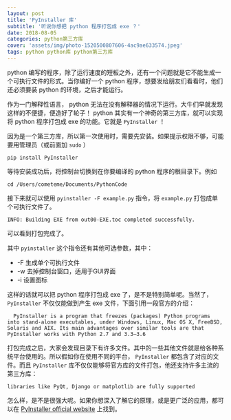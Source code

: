 ```yaml
---
layout: post
title: 'PyInstaller 库'
subtitle: '听说你想把 python 程序打包成 exe ？'
date: 2018-08-05
categories: python第三方库
cover: 'assets/img/photo-1520500807606-4ac9ae633574.jpeg'
tags: python python库 python第三方库
---
```


python 编写的程序，除了运行速度的短板之外，还有一个问题就是它不能生成一个可执行文件的形式。当你编好一个 python 程序，想要发给朋友们看看时，他们还必须要装 python 的环境，之后才能运行。

作为一门解释性语言， python 无法在没有解释器的情况下运行。大牛们早就发现这样的不便捷，便造好了轮子！ python 其实有一个神奇的第三方库，就可以实现将 python 程序打包成 exe 的功能。它就是 `PyInstaller` ！

因为是一个第三方库，所以第一次使用时，需要先安装。如果提示权限不够，可能要用管理员（或前面加 `sudo` ）

`pip install PyInstaller`

等待安装成功后，将控制台切换到在你要编译的 python 程序的根目录下。例如

`cd /Users/cometeme/Documents/PythonCode`

接下来就可以使用 `pyinstaller -F example.py` 指令，将 `example.py` 打包成单个可执行文件了。

`INFO: Building EXE from out00-EXE.toc completed successfully.`

可以看到打包完成了。

其中 `pyinstaller` 这个指令还有其他可选参数，其中：

* -F 生成单个可执行文件
* -w 去掉控制台窗口，适用于GUI界面
* -i 设置图标

这样的话就可以把 python 程序打包成 exe 了，是不是特别简单呢。当然了， `PyInstaller` 不仅仅能做到产生 exe 文件，下面引用一段官方的介绍：

```
  PyInstaller is a program that freezes (packages) Python programs into stand-alone executables, under Windows, Linux, Mac OS X, FreeBSD, Solaris and AIX. Its main advantages over similar tools are that PyInstaller works with Python 2.7 and 3.3—3.6
```

打包完成之后，大家会发现目录下有许多文件。其中的一些其他文件就是给各种系统平台使用的。所以假如你在使用不同的平台， `PyInstaller` 都包含了对应的文件。而且 `PyInstaller` 库不仅仅能够将官方库的文件打包，他还支持许多主流的第三方库：

```
libraries like PyQt, Django or matplotlib are fully supported
```

怎么样，是不是很强大呢。如果你想深入了解它的原理，或是更广泛的应用，都可以在 [PyInstaller official website](http://www.pyinstaller.org) 上找到。
